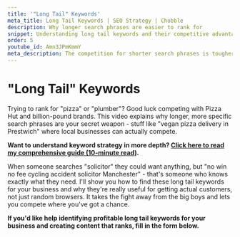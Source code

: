 ```yaml
---
title: '"Long Tail" Keywords'
meta_title: Long Tail Keywords | SEO Strategy | Chobble
description: Why longer search phrases are easier to rank for
snippet: Understanding long tail keywords and their competitive advantages
order: 5
youtube_id: Amn3JPmKmmY
meta_description: The competition for shorter search phrases is tougher than for longer ones - learn about long tail keywords for your website content
---
```


# "Long Tail" Keywords

Trying to rank for "pizza" or "plumber"? Good luck competing with Pizza Hut and billion-pound brands. This video explains why longer, more specific search phrases are your secret weapon - stuff like "vegan pizza delivery in Prestwich" where local businesses can actually compete.

**Want to understand keyword strategy in more depth? [Click here to read my comprehensive guide (10-minute read)](/guides/keywords-and-keyword-stuffing/).**

When someone searches "solicitor" they could want anything, but "no win no fee cycling accident solicitor Manchester" - that's someone who knows exactly what they need. I'll show you how to find these long tail keywords for your business and why they're really useful for getting actual customers, not just random browsers. It takes the fight away from the big boys and lets you compete where you've got a chance.

**If you'd like help identifying profitable long tail keywords for your business and creating content that ranks, fill in the form below.**